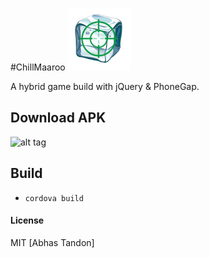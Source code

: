 #ChillMaaroo
![alt tag](https://raw.githubusercontent.com/abhas9/chillmaaroo/master/res/icon.png)

A hybrid game build with jQuery & PhoneGap.

## Download APK
![alt tag](https://api.qrserver.com/v1/create-qr-code/?size=150x150&data=http://tiny.cc/chillapp)

## Build
* `cordova build`

#### License
MIT [Abhas Tandon]

